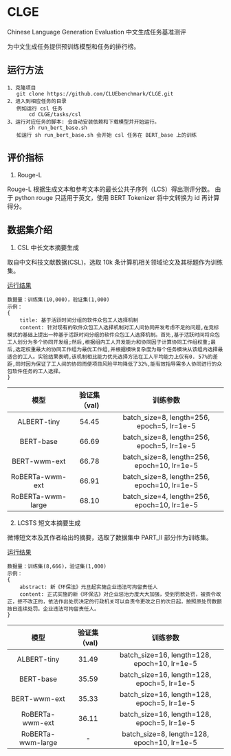 # CLGE
Chinese Language Generation Evaluation 中文生成任务基准测评

为中文生成任务提供预训练模型和任务的排行榜。

## 运行方法
```
1、克隆项目 
   git clone https://github.com/CLUEbenchmark/CLGE.git
2、进入到相应任务的目录
   例如运行 csl 任务
       cd CLGE/tasks/csl  
3、运行对应任务的脚本: 会自动安装依赖和下载模型并开始运行。
       sh run_bert_base.sh
   如运行 sh run_bert_base.sh 会开始 csl 任务在 BERT_base 上的训练

```

## 评价指标

1. Rouge-L

Rouge-L 根据生成文本和参考文本的最长公共子序列（LCS）得出测评分数。
由于 python rouge 只适用于英文，使用 BERT Tokenizer 将中文转换为 id 再计算得分。


## 数据集介绍

1. CSL 中长文本摘要生成 

取自中文科技文献数据(CSL)，选取 10k 条计算机相关领域论文及其标题作为训练集。
 
[运行结果](docs/csl.md)
```
数据量：训练集(10,000)，验证集(1,000)
示例：
{
    title: 基于活跃时间分组的软件众包工人选择机制
    content: 针对现有的软件众包工人选择机制对工人间协同开发考虑不足的问题,在竞标模式的基础上提出一种基于活跃时间分组的软件众包工人选择机制。首先,基于活跃时间将众包工人划分为多个协同开发组;然后,根据组内工人开发能力和协同因子计算协同工作组权重;最后,选定权重最大的协同工作组为最优工作组,并根据模块复杂度为每个任务模块从该组内选择最适合的工人。实验结果表明,该机制相比能力优先选择方法在工人平均能力上仅有0. 57%的差距,同时因为保证了工人间的协同而使项目风险平均降低了32%,能有效指导需多人协同进行的众包软件任务的工人选择。
}
```
|         模型          | 验证集（val) |               训练参数              |
| :-------------------: | :----------: |  :--------------------------------: |
|      ALBERT-tiny      |    54.45     |  batch_size=8, length=256, epoch=5, lr=1e-5  |
|       BERT-base       |    66.69     | batch_size=8, length=256, epoch=5, lr=1e-5  |
|     BERT-wwm-ext      |    66.78     |  batch_size=8, length=256, epoch=10, lr=1e-5 |
|    RoBERTa-wwm-ext    |    66.91     |  batch_size=8, length=256, epoch=10, lr=1e-5 |
|   RoBERTa-wwm-large   |    68.10     |  batch_size=4, length=256, epoch=10, lr=1e-5 |


2. LCSTS 短文本摘要生成

微博短文本及其作者给出的摘要，选取了数据集中 PART_II 部分作为训练集。

[运行结果](docs/lcsts.md)
```
数据量：训练集(8,666)，验证集(1,000)
示例：
{
    abstract: 新《环保法》元旦起实施企业违法可拘留责任人
    content: 正式实施的新《环保法》对企业惩治力度大大加强，受到罚款处罚，被责令改正，拒不改正的，依法作出处罚决定的行政机关可以自责令更改之日的次日起，按照原处罚数额按日连续处罚。企业违法可拘留责任人。
}
```
|         模型          | 验证集（val) |               训练参数              |
| :-------------------: | :----------: |  :--------------------------------: |
|      ALBERT-tiny      |    31.49     |  batch_size=16, length=128, epoch=10, lr=1e-5  |
|       BERT-base       |    35.59     | batch_size=16, length=128, epoch=5, lr=1e-5  |
|     BERT-wwm-ext      |    35.33     |  batch_size=16, length=128, epoch=5, lr=1e-5 |
|    RoBERTa-wwm-ext    |    36.11     |  batch_size=16, length=128, epoch=5, lr=1e-5 |
|   RoBERTa-wwm-large   |    -     |  batch_size=8, length=128, epoch=10, lr=1e-5 |

